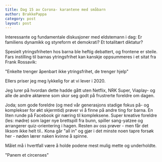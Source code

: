 ```yaml
---
title: Dag 15 av Corona- karantene med småbarn
author: BrakkePappa
category: post
layout: post
---
```



Interessante og fundamentale diskusjoner med eldstemann i dag: 
Er familiens dynamikk og styreform et demokrati? Et totalitært diktatur? 

Spesielt ytringsfriheten hos barna ble heftig debattert, og frontene er steile.
Fars instilling til barnas ytringsfrihet kan kanskje oppsummeres i et sitat fra Frank Rossavik: 

"Enkelte trenger åpenbart ikke ytringsfrihet, de trenger hjelp" 

Ellers priser jeg meg lykkelig for at vi lever i 2020.

Jeg lurer på hvordan dette hadde gått uten Netflix, NRK Super, Viaplay- og alle de andre aktørene som skor seg godt på frustrerte foreldre om dagen.

Joda; som gode foreldre (og med vår generasjons stadige fokus på- og komplekser for økt skjermtid) prøver vi å finne på andre ting for barna. 
En liten runde på Facebook gir næring til kompleksene. Super kreative foreldre (les: mødre) som lager nye brettspill fra bunn, spiller sang-yatzee og arrangerer quiz-orientering i hagen. Resten av oss prøver - men får det liksom ikke helt til.. 
Kona går "all in" og gjør i det minste noen tapre forsøk her - nøden lærer naken kvinne å spinne.

Målet må i hvertfall være å holde podene mest mulig mette og underholdte.

"Panem et circenses"
